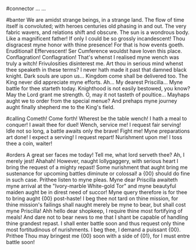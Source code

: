 #connector
 ... ... 

#banter
We are amidst strange beings, in a strange land. The flow of time itself is convoluted; with heroes centuries old phasing in and out. The very fabric wavers, and relations shift and obscure. The sun is a wondrous body. Like a magnificent father! If only I could be so grossly incandescent!
Thou disgracest myne honor with thine presence!
For that is how events goeth.
Eruditional!
Effervescent!
Ser Cumference wouldst have loven this place.
Conflagration! Conflagration!
That's whenst I realised myne wench was truly a witch!
Frivulosities disinterest me.
Art thou in serious mind whenst thee speaketh in these terms?
I never hath made it past that damned black knight.
Dark souls are upon us...
Kingdom come shall be delivered too.
The King never did appreciate myne efforts.
Ah... My dearest Priscilla... Myne battle for thee starteth today.
Knighthood is not easily bestowed, you know?
May the Lord grant me strength.
O, may it not tasteth of poultice...
Mayhaps aught we to order from the special menue?
And prehaps myne journey aught finally shepherd me to the King's field.

#calling
Cometh!
Come forth!
Wherest be the table wench!
I hath a meal to conquer!
I await thee for duel!
Wench, service me!
I request fair serving!
Idle not so long, a battle awaits only the brave!
Fight me!
Myne preparations art done!
I expect a serving!
I request repart!
Nurishment upon me!
I toss thee a coin, waiter!

#orders
A great ser faces me today! Tell me, what lord serveth thee? Ah, I merely jest! Ahahah! However, naught lollygaggery, with serious heart I bring the request of a mighty repast! Some nurishment that aught bring me sustenance for upcoming battles diminute or colossal! a {00} should do fine in such case. 
Prithee listen to myne pleas. Myne dear Priscilla awaiteth myne arrival at the "Ivory-marble White-gold Tor" and myne beautyful maiden aught be in direst need of succor! Myne query therefore is for thee to bring aught {00} post-haste! I beg thee not tard on thine mission, for thine mission's failings shall naught merely be myne to bear, but shall cost myne Priscilla! 
Ahh hello dear shopkeep, I require thine most fortifying of meals! And dare not to bear news to me that I shant be capable of handling thine grandest repast. I shall enter battle soon and thus request only thine most fortitudinous of nurishments. I beg thee, I demand a puissant {00}. Prithee Thou may bringest me {00} soon with a side of {01}, for I must entre battle soon!